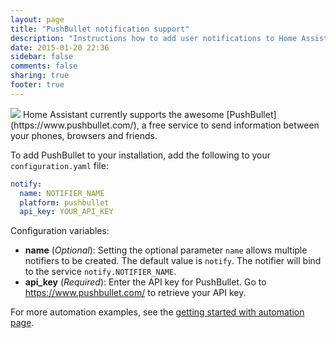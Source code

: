 ```yaml
---
layout: page
title: "PushBullet notification support"
description: "Instructions how to add user notifications to Home Assistant."
date: 2015-01-20 22:36
sidebar: false
comments: false
sharing: true
footer: true
---
```


<img src='/images/supported_brands/pushbullet.png' class='brand pull-right' />
Home Assistant currently supports the awesome [PushBullet](https://www.pushbullet.com/), a free service to send information between your phones, browsers and friends.

To add PushBullet to your installation, add the following to your `configuration.yaml` file:

```yaml
notify:
  name: NOTIFIER_NAME
  platform: pushbullet
  api_key: YOUR_API_KEY
```

Configuration variables:

- **name** (*Optional*): Setting the optional parameter `name` allows multiple notifiers to be created. The default value is `notify`. The notifier will bind to the service `notify.NOTIFIER_NAME`.
- **api_key** (*Required*): Enter the API key for PushBullet. Go to https://www.pushbullet.com/ to retrieve your API key.

For more automation examples, see the [getting started with automation page]({{site_root}}/components/automation.html).
